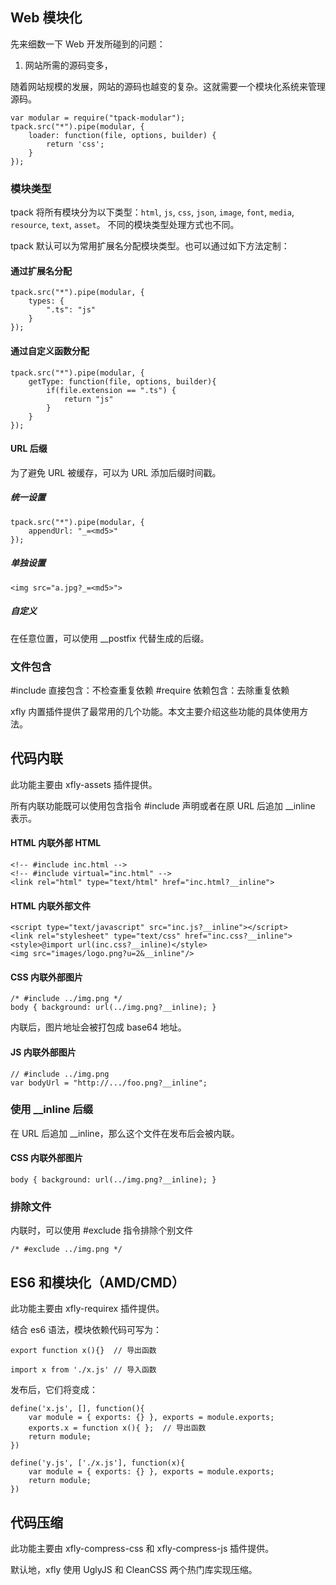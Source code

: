 ﻿## Web 模块化

先来细数一下 Web 开发所碰到的问题：

1. 网站所需的源码变多，

随着网站规模的发展，网站的源码也越变的复杂。这就需要一个模块化系统来管理源码。

    var modular = require("tpack-modular");
    tpack.src("*").pipe(modular, {
        loader: function(file, options, builder) {
            return 'css';
        }
    });




### 模块类型
   
tpack 将所有模块分为以下类型：`html`, `js`, `css`, `json`, `image`, `font`, `media`, `resource`, `text`, `asset`。
不同的模块类型处理方式也不同。

tpack 默认可以为常用扩展名分配模块类型。也可以通过如下方法定制：

#### 通过扩展名分配

    tpack.src("*").pipe(modular, {
        types: {
            ".ts": "js"
        }
    });

#### 通过自定义函数分配

    tpack.src("*").pipe(modular, {
        getType: function(file, options, builder){
            if(file.extension == ".ts") {
                return "js"
            }
        }
    });



#### URL 后缀

为了避免 URL 被缓存，可以为 URL 添加后缀时间戳。

##### 统一设置

    tpack.src("*").pipe(modular, {
        appendUrl: "_=<md5>"
    });

##### 单独设置

    <img src="a.jpg?_=<md5>">

##### 自定义

在任意位置，可以使用 __postfix 代替生成的后缀。

### 文件包含

  #include 直接包含：不检查重复依赖
  #require 依赖包含：去除重复依赖



  xfly 内置插件提供了最常用的几个功能。本文主要介绍这些功能的具体使用方法。

## 代码内联
此功能主要由 xfly-assets 插件提供。

所有内联功能既可以使用包含指令 #include 声明或者在原 URL 后追加 __inline 表示。

#### HTML 内联外部 HTML

    <!-- #include inc.html -->
    <!-- #include virtual="inc.html" -->
    <link rel="html" type="text/html" href="inc.html?__inline">

#### HTML 内联外部文件

    <script type="text/javascript" src="inc.js?__inline"></script>
    <link rel="stylesheet" type="text/css" href="inc.css?__inline">
    <style>@import url(inc.css?__inline)</style>
    <img src="images/logo.png?u=2&__inline"/>

#### CSS 内联外部图片

    /* #include ../img.png */
    body { background: url(../img.png?__inline); }

内联后，图片地址会被打包成 base64 地址。

#### JS 内联外部图片

    // #include ../img.png
    var bodyUrl = "http://.../foo.png?__inline";

### 使用 __inline 后缀

在 URL 后追加 __inline，那么这个文件在发布后会被内联。

#### CSS 内联外部图片

    body { background: url(../img.png?__inline); }

### 排除文件

内联时，可以使用 #exclude 指令排除个别文件

    /* #exclude ../img.png */


## ES6 和模块化（AMD/CMD）
此功能主要由 xfly-requirex 插件提供。

结合 es6 语法，模块依赖代码可写为：

    export function x(){}  // 导出函数

    import x from './x.js' // 导入函数

发布后，它们将变成：

    define('x.js', [], function(){
        var module = { exports: {} }, exports = module.exports;
        exports.x = function x(){ };  // 导出函数
        return module;
    })

    define('y.js', ['./x.js'], function(x){
        var module = { exports: {} }, exports = module.exports;
        return module;
    })

## 代码压缩
此功能主要由 xfly-compress-css 和 xfly-compress-js 插件提供。

默认地，xfly 使用 UglyJS 和 CleanCSS 两个热门库实现压缩。
